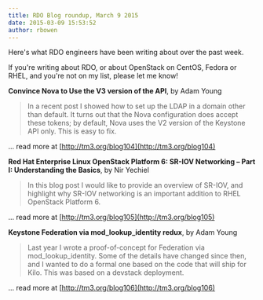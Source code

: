 ```yaml
---
title: RDO Blog roundup, March 9 2015
date: 2015-03-09 15:53:52
author: rbowen
---
```


Here's what RDO engineers have been writing about over the past week.

If you're writing about RDO, or about OpenStack on CentOS, Fedora or RHEL, and you're not on my list, please let me know!

**Convince Nova to Use the V3 version of the API**, by Adam Young

> In a recent post I showed how to set up the LDAP in a domain other than default. It turns out that the Nova configuration does accept these tokens; by default, Nova uses the V2 version of the Keystone API only. This is easy to fix.

... read more at [http://tm3.org/blog104](http://tm3.org/blog104)

**Red Hat Enterprise Linux OpenStack Platform 6: SR-IOV Networking – Part I: Understanding the Basics**, by Nir Yechiel

> In this blog post I would like to provide an overview of SR-IOV, and highlight why SR-IOV networking is an important addition to RHEL OpenStack Platform 6.

... read more at [http://tm3.org/blog105](http://tm3.org/blog105)

**Keystone Federation via mod_lookup_identity redux**, by Adam Young

> Last year I wrote a proof-of-concept for Federation via mod_lookup_identity. Some of the details have changed since then, and I wanted to do a formal one based on the code that will ship for Kilo. This was based on a devstack deployment.

... read more at [http://tm3.org/blog106](http://tm3.org/blog106)

